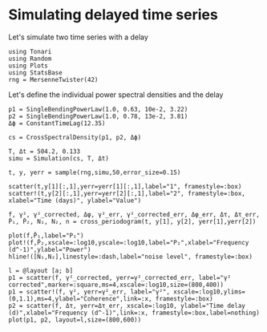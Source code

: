 # Simulating delayed time series

Let's simulate two time series with a delay 

```@example simulation_delay
using Tonari
using Random
using Plots
using StatsBase
rng = MersenneTwister(42)
```

Let's define the individual power spectral densities and the delay

```@example simulation_delay
p1 = SingleBendingPowerLaw(1.0, 0.63, 10e-2, 3.22)
p2 = SingleBendingPowerLaw(1.0, 0.78, 13e-2, 3.81)
Δϕ = ConstantTimeLag(12.35)

cs = CrossSpectralDensity(p1, p2, Δϕ)
```

```@example simulation_delay
T, Δt = 504.2, 0.133
simu = Simulation(cs, T, Δt)
```

```@example simulation_delay
t, y, yerr = sample(rng,simu,50,error_size=0.15)
```

```@example simulation_delay
scatter(t,y[1][:,1],yerr=yerr[1][:,1],label="1", framestyle=:box)
scatter!(t,y[2][:,1],yerr=yerr[2][:,1],label="2", framestyle=:box, xlabel="Time (days)", ylabel="Value")
```

```@example simulation_delay
f, γ², γ²_corrected, Δφ, γ²_err, γ²_corrected_err, Δφ_err, Δτ, Δτ_err, P̄₁, P̄₂, N₁, N₂, n = cross_periodogram(t, y[1], y[2], yerr[1],yerr[2])
```

```@example simulation_delay
plot(f,P̄₁,label="P₁")
plot!(f,P̄₂,xscale=:log10,yscale=:log10,label="P₂",xlabel="Frequency (d^-1)",ylabel="Power")
hline!([N₁,N₂],linestyle=:dash,label="noise level", framestyle=:box)
```


```@example simulation_delay
l = @layout [a; b]
p1 = scatter(f, γ²_corrected, yerr=γ²_corrected_err, label="γ² corrected",marker=:square,ms=4,xscale=:log10,size=(800,400))
p1 = scatter!(f, γ², yerr=γ²_err, label="γ²", xscale=:log10,ylims=(0,1.1),ms=4,ylabel="Coherence",link=:x, framestyle=:box)
p2 = scatter(f, Δτ, yerr=Δτ_err, xscale=:log10, ylabel="Time delay (d)",xlabel="Frequency (d^-1)",link=:x, framestyle=:box,label=nothing)
plot(p1, p2, layout=l,size=(800,600))
```